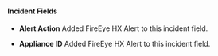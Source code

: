 #### Incident Fields

- **Alert Action**
Added FireEye HX Alert to this incident field.

- **Appliance ID**
Added FireEye HX Alert to this incident field.